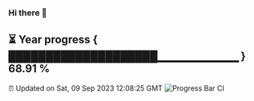 ### Hi there 👋
⏳ Year progress { ████████████████████▁▁▁▁▁▁▁▁▁▁ } 68.91 %
---
⏰ Updated on Sat, 09 Sep 2023 12:08:25 GMT
![Progress Bar CI](https://github.com/Moyi321/Moyi321/workflows/Progress%20Bar%20CI/badge.svg)
